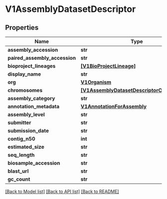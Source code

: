 # V1AssemblyDatasetDescriptor


## Properties
Name | Type | Description | Notes
------------ | ------------- | ------------- | -------------
**assembly_accession** | **str** |  | [optional] 
**paired_assembly_accession** | **str** |  | [optional] 
**bioproject_lineages** | [**[V1BioProjectLineage]**](V1BioProjectLineage.md) |  | [optional] 
**display_name** | **str** |  | [optional] 
**org** | [**V1Organism**](V1Organism.md) |  | [optional] 
**chromosomes** | [**[V1AssemblyDatasetDescriptorChromosome]**](V1AssemblyDatasetDescriptorChromosome.md) |  | [optional] 
**assembly_category** | **str** |  | [optional] 
**annotation_metadata** | [**V1AnnotationForAssembly**](V1AnnotationForAssembly.md) |  | [optional] 
**assembly_level** | **str** |  | [optional] 
**submitter** | **str** |  | [optional] 
**submission_date** | **str** |  | [optional] 
**contig_n50** | **int** |  | [optional] 
**estimated_size** | **str** |  | [optional] 
**seq_length** | **str** |  | [optional] 
**biosample_accession** | **str** |  | [optional] 
**blast_url** | **str** |  | [optional] 
**gc_count** | **str** |  | [optional] 

[[Back to Model list]](../README.md#documentation-for-models) [[Back to API list]](../README.md#documentation-for-api-endpoints) [[Back to README]](../README.md)


